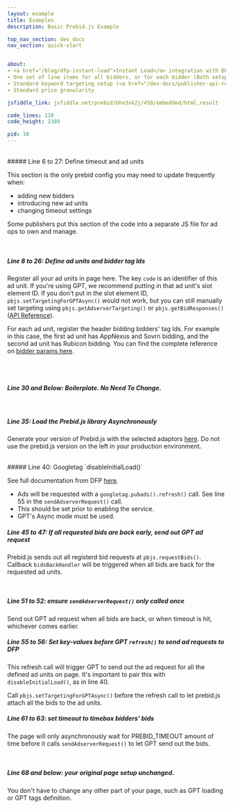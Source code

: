 ```yaml
---
layout: example
title: Examples
description: Basic Prebid.js Example

top_nav_section: dev_docs
nav_section: quick-start


about:
- <a href="/blog/dfp-instant-load">Instant Load</a> integration with DFP GPT single request asynchronous mode
- One set of line items for all bidders, or for each bidder (Both setups work with this example)
- Standard keyword targeting setup (<a href="/dev-docs/publisher-api-reference.html#bidderSettingsDefault">reference</a>).
- Standard price granularity

jsfiddle_link: jsfiddle.net/prebid/bhn3xk2j/458/embedded/html,result

code_lines: 110
code_height: 2389

pid: 10
---
```


<br>

<div markdown="1">
##### Line 6 to 27: Define timeout and ad units

This section is the only prebid config you may need to update frequently when:

- adding new bidders
- introducing new ad units
- changing timeout settings

Some publishers put this section of the code into a separate JS file for ad ops to own and manage.

</div>

<br>

<div markdown="1">

##### Line 8 to 26: Define ad units and bidder tag Ids

Register all your ad units in page here. The key `code` is an identifier of this ad unit. If you're using GPT, we recommend putting in that ad unit's slot element ID. If you don't put in the slot element ID, `pbjs.setTargetingForGPTAsync()` would not work, but you can still manually set targeting using `pbjs.getAdserverTargeting()` or `pbjs.getBidResponses()` ([API Reference](/dev-docs/publisher-api-reference.html)).

For each ad unit, register the header bidding bidders' tag Ids. For example in this case, the first ad unit has AppNexus and Sovrn bidding, and the second ad unit has Rubicon bidding. You can find the complete reference on [bidder params here](/dev-docs/bidders.html).

</div>

<br><br>

<div markdown="1">

##### Line 30 and Below: Boilerplate. No Need To Change.

</div>

<br>

<div markdown="1">

##### Line 35: Load the Prebid.js library Asynchronously

Generate your version of Prebid.js with the selected adaptors [here](http://prebid.org/download.html). Do not use the prebid.js version on the left in your production environment.

</div>

<br>

<div markdown="1">
##### Line 40: Googletag `disableInitialLoad()`

See full documentation from DFP [here](https://developers.google.com/doubleclick-gpt/reference#googletag.PubAdsService_disableInitialLoad).

- Ads will be requested with a `googletag.pubads().refresh()` call. See line 55 in the `sendAdserverRequest()` call.
- This should be set prior to enabling the service.
- GPT's Async mode must be used.

</div>

<div markdown="1">

##### Line 45 to 47: If all requested bids are back early, send out GPT ad request

Prebid.js sends out all registerd bid requests at `pbjs.requestBids()`.
Callback `bidsBackHandler` will be triggered when all bids are back for the requested ad units. 

</div>

<br>

<div markdown="1">

##### Line 51 to 52: ensure `sendAdserverRequest()` only called once

Send out GPT ad request when all bids are back, or when timeout is hit, whichever comes earlier.

<div markdown="1">

##### Line 55 to 56: Set key-values before GPT `refresh()` to send ad requests to DFP

This refresh call will trigger GPT to send out the ad request for all the defined ad units on page. It's important to pair this with `disableInitialLoad()`, as in line 40.

Call `pbjs.setTargetingForGPTAsync()` before the refresh call to let prebid.js attach all the bids to the ad units.

</div>

<div markdown="1">

##### Line 61 to 63: set timeout to timebox bidders' bids

The page will only asynchronously wait for PREBID_TIMEOUT amount of time before it calls `sendAdserverRequest()` to let GPT send out the bids.

</div>

<br>

<div markdown="1">

##### Line 68 and below: your original page setup unchanged.

You don't have to change any other part of your page, such as GPT loading or GPT tags definition.


